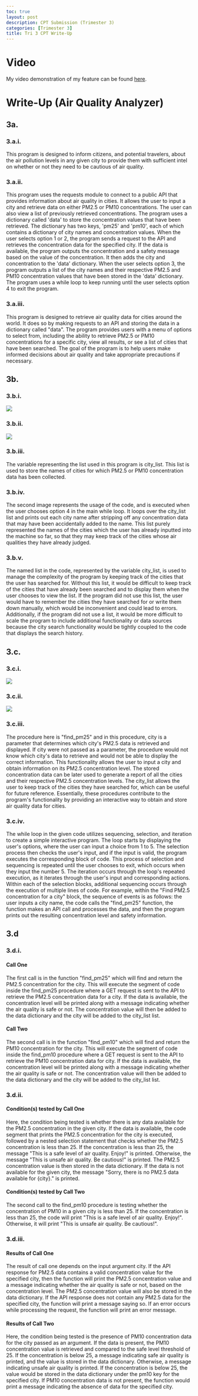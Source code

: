 ```yaml
---
toc: true
layout: post
description: CPT Submission (Trimester 3)
categories: [Trimester 3]
title: Tri 3 CPT Write-Up
---
```


# Video

My video demonstration of my feature can be found [here](https://www.loom.com/share/5b7c86ae38db4c189eb5c7812e2cc607). 

# Write-Up (Air Quality Analyzer)

## 3a. 

### 3.a.i.

This program is designed to inform citizens, and potential travelers, about the air pollution levels in any given city to provide them with sufficient intel on whether or not they need to be cautious of air quality. 

### 3.a.ii.

This program uses the requests module to connect to a public API that provides information about air quality in cities. It allows the user to input a city and retrieve data on either PM2.5 or PM10 concentrations. The user can also view a list of previously retrieved concentrations. The program uses a dictionary called 'data' to store the concentration values that have been retrieved. The dictionary has two keys, 'pm25' and 'pm10', each of which contains a dictionary of city names and concentration values. When the user selects option 1 or 2, the program sends a request to the API and retrieves the concentration data for the specified city. If the data is available, the program outputs the concentration and a safety message based on the value of the concentration. It then adds the city and concentration to the 'data' dictionary. When the user selects option 3, the program outputs a list of the city names and their respective PM2.5 and PM10 concentration values that have been stored in the 'data' dictionary. The program uses a while loop to keep running until the user selects option 4 to exit the program.

### 3.a.iii.

This program is designed to retrieve air quality data for cities around the world. It does so by making requests to an API and storing the data in a dictionary called "data". The program provides users with a menu of options to select from, including the ability to retrieve PM2.5 or PM10 concentrations for a specific city, view all results, or see a list of cities that have been searched. The goal of the program is to help users make informed decisions about air quality and take appropriate precautions if necessary.


## 3b.

### 3.b.i.

![]({{site.baseurl}}/images/newcpt1.png)

### 3.b.ii.

![]({{site.baseurl}}/images/newcpt2.png)

### 3.b.iii.

The variable representing the list used in this program is city_list. This list is used to store the names of cities for which PM2.5 or PM10 concentration data has been collected.

### 3.b.iv.

The second image represents the usage of the code, and is executed when the user chooses option 4 in the main while loop. It loops over the city_list list and prints out each city name after stripping off any concentration data that may have been accidentally added to the name. This list purely represented the names of the cities which the user has already inputted into the machine so far, so that they may keep track of the cities whose air qualities they have already judged. 

### 3.b.v.

The named list in the code, represented by the variable city_list, is used to manage the complexity of the program by keeping track of the cities that the user has searched for. Without this list, it would be difficult to keep track of the cities that have already been searched and to display them when the user chooses to view the list. If the program did not use this list, the user would have to remember the cities they have searched for or write them down manually, which would be inconvenient and could lead to errors. Additionally, if the program did not use a list, it would be more difficult to scale the program to include additional functionality or data sources because the city search functionality would be tightly coupled to the code that displays the search history.
## 3.c.

### 3.c.i.

![]({{site.baseurl}}/images/newcpt3.png)

### 3.c.ii.

![]({{site.baseurl}}/images/newcpt4.png)

### 3.c.iii.

The procedure here is "find_pm25" and in this procedure, city is a parameter that determines which city's PM2.5 data is retrieved and displayed. If city were not passed as a parameter, the procedure would not know which city's data to retrieve and would not be able to display the correct information. This functionality allows the user to input a city and obtain information on its PM2.5 concentration level. The stored concentration data can be later used to generate a report of all the cities and their respective PM2.5 concentration levels. The city_list allows the user to keep track of the cities they have searched for, which can be useful for future reference. Essentially, these procedures contribute to the program's functionality by providing an interactive way to obtain and store air quality data for cities.

### 3.c.iv.

The while loop in the given code utilizes sequencing, selection, and iteration to create a simple interactive program. The loop starts by displaying the user's options, where the user can input a choice from 1 to 5. The selection process then checks the user's input, and if the input is valid, the program executes the corresponding block of code. This process of selection and sequencing is repeated until the user chooses to exit, which occurs when they input the number 5. The iteration occurs through the loop's repeated execution, as it iterates through the user's input and corresponding actions. Within each of the selection blocks, additional sequencing occurs through the execution of multiple lines of code. For example, within the "Find PM2.5 concentration for a city" block, the sequence of events is as follows: the user inputs a city name, the code calls the "find_pm25" function, the function makes an API call and processes the data, and then the program prints out the resulting concentration level and safety information.

## 3.d

### 3.d.i.

#### Call One

The first call is in the function "find_pm25" which will find and return the PM2.5 concentration for the city. This will execute the segment of code inside the find_pm25 procedure where a GET request is sent to the API to retrieve the PM2.5 concentration data for a city. If the data is available, the concentration level will be printed along with a message indicating whether the air quality is safe or not. The concentration value will then be added to the data dictionary and the city will be added to the city_list list.

#### Call Two

The second call is in the function "find_pm10" which will find and return the PM10 concentration for the city. This will execute the segment of code inside the find_pm10 procedure where a GET request is sent to the API to retrieve the PM10 concentration data for city. If the data is available, the concentration level will be printed along with a message indicating whether the air quality is safe or not. The concentration value will then be added to the data dictionary and the city will be added to the city_list list.
### 3.d.ii.

#### Condition(s) tested by Call One

Here, the condition being tested is whether there is any data available for the PM2.5 concentration in the given city. If the data is available, the code segment that prints the PM2.5 concentration for the city is executed, followed by a nested selection statement that checks whether the PM2.5 concentration is less than 25. If the concentration is less than 25, the message "This is a safe level of air quality. Enjoy!" is printed. Otherwise, the message "This is unsafe air quality. Be cautious!" is printed. The PM2.5 concentration value is then stored in the data dictionary. If the data is not available for the given city, the message "Sorry, there is no PM2.5 data available for {city}." is printed.

#### Condition(s) tested by Call Two

The second call to the find_pm10 procedure is testing whether the concentration of PM10 in a given city is less than 25. If the concentration is less than 25, the code will print "This is a safe level of air quality. Enjoy!". Otherwise, it will print "This is unsafe air quality. Be cautious!".

### 3.d.iii.

#### Results of Call One

The result of call one depends on the input argument city. If the API response for PM2.5 data contains a valid concentration value for the specified city, then the function will print the PM2.5 concentration value and a message indicating whether the air quality is safe or not, based on the concentration level. The PM2.5 concentration value will also be stored in the data dictionary. If the API response does not contain any PM2.5 data for the specified city, the function will print a message saying so. If an error occurs while processing the request, the function will print an error message.

#### Results of Call Two

Here, the condition being tested is the presence of PM10 concentration data for the city passed as an argument. If the data is present, the PM10 concentration value is retrieved and compared to the safe level threshold of 25. If the concentration is below 25, a message indicating safe air quality is printed, and the value is stored in the data dictionary. Otherwise, a message indicating unsafe air quality is printed. If the concentration is below 25, the value would be stored in the data dictionary under the pm10 key for the specified city. If PM10 concentration data is not present, the function would print a message indicating the absence of data for the specified city.

